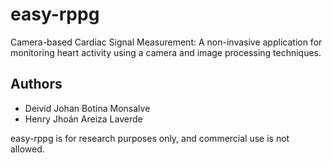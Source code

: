 # easy-rppg
Camera-based Cardiac Signal Measurement: A non-invasive application for monitoring heart activity using a camera and image processing techniques.


## Authors

- Deivid Johan Botina Monsalve
- Henry Jhoán Areiza Laverde


easy-rppg is for research purposes only, and commercial use is not allowed.
